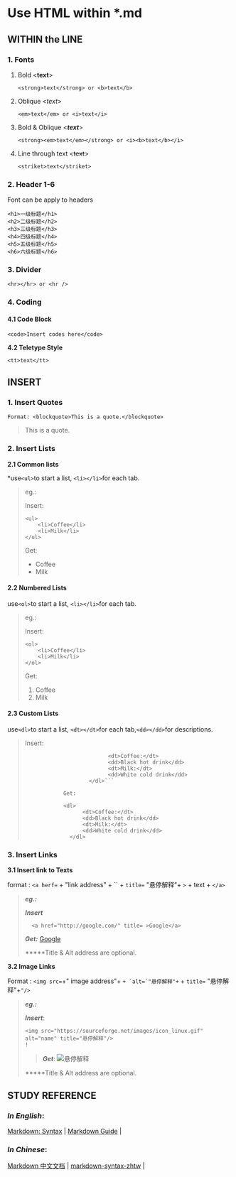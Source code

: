 # Use HTML within \*.md

## **WITHIN the LINE**

### 1. Fonts

1.  Bold &lt;**text**>

    `<strong>text</strong> or <b>text</b>`

2.  Oblique &lt;_text_>

    `<em>text</em> or <i>text</i>`

3.  Bold &  Oblique  &lt;_**text**_>

    `<strong><em>text</em></strong> or <i><b>text</b></i>`

4.  Line through text &lt;~~text~~>

    `<striket>text</striket>`

### 2. Header 1-6

  Font can be apply to headers

```text
<h1>一级标题</h1>
<h2>二级标题</h2>
<h3>三级标题</h3>
<h4>四级标题</h4>
<h5>五级标题</h5>
<h6>六级标题</h6>
```

### 3. Divider

```text
<hr></hr> or <hr />
```

### 4. Coding

#### **4.1  Code Block**

```text
<code>Insert codes here</code>
```

**4.2 Teletype Style**

```text
<tt>text</tt>
```

## **INSERT**

### 1. Insert Quotes

`Format: <blockquote>This is a quote.</blockquote>`

> This is a quote.

### 2. Insert Lists

**2.1 Common lists**

\*use`<ul>`to start a list, `<li></li>`for each tab.

> eg.:
>
>  Insert:
>
> ```text
> <ul>
>     <li>Coffee</li>
>     <li>Milk</li>
> </ul>
> ```
>
> Get:
>
> -   Coffee
> -   Milk

#### **2.2 Numbered Lists**

use`<ol>`to start a list, `<li></li>`for each tab.

> eg.:
>
>  Insert:
>
> ```text
> <ol>
>     <li>Coffee</li>
>     <li>Milk</li>
> </ol>
> ```
>
> Get:
>
> 1.  Coffee
> 2.  Milk

#### 2.3 Custom Lists

use`<dl>`to start a list, `<dt></dt>`for each tab,`<dd></dd>`for descriptions.

> Insert:
>
> ````<dl>
>                           <dt>Coffee:</dt>
>                           <dd>Black hot drink</dd>
>                           <dt>Milk:</dt>
>                           <dd>White cold drink</dd>
>                     </dl>```
>
>             Get:
>
>             <dl>
>                   <dt>Coffee:</dt>
>                   <dd>Black hot drink</dd>
>                   <dt>Milk:</dt>
>                   <dd>White cold drink</dd>
>               </dl>
> ````

### 3. Insert Links

**3.1 Insert link to Texts**

format : `<a herf=` + "link address" +  `` +  `title=` "悬停解释"+ `>` + text + `</a>`

> _**eg.:**_
>
> _**Insert**_
>
> ```text
>   <a href="http://google.com/" title= >Google</a>
> ```
>
> _**Get:**_ [Google](http://google.com/)
>
> **\***Title & Alt address are optional.

**3.2 Image Links**

Format : `<img src=`+" image address"+  ``+ `alt=`"悬停解释"+`` +  `title=` "悬停解释"+`"/>`

> _**eg.:**_
>
> _**Insert**_:
>
> ```text
> <img src="https://sourceforge.net/images/icon_linux.gif" alt="name" title="悬停解释"/>
> !
> ```
>
> > _**Get**_: ![悬停解释](https://sourceforge.net/images/icon_linux.gif)
>
> **\***Title & Alt address are optional.

## **STUDY REFERENCE**

### _In English_:

[Markdown: Syntax](https://daringfireball.net/projects/markdown/syntax) \| [Markdown Guide](https://markdown-guide.readthedocs.io/en/latest/basics.html#lists-simple) \|

### _In Chinese_:

[Markdown 中文文档](https://markdown-zh.readthedocs.io/en/latest/) \|  [markdown-syntax-zhtw](https://github.com/othree/markdown-syntax-zhtw/blob/master/syntax.md) \|
